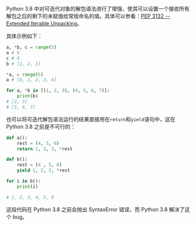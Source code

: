 Python 3.8 中对可迭代对象的解包语法进行了增强，使其可以设置一个接收所有解包之后的剩下的未赋值给常规命名的值。具体可以参看：[PEP 3132 -- Extended Iterable Unpacking](https://www.python.org/dev/peps/pep-3132/)。

具体示例如下：

```Python
a, *b, c = range(5)
a # 0
c # 4
b # [1, 2, 3]

*a, = range(5)
a # [0, 1, 2, 3, 4]

for a, *b in [(1, 2, 3), (4, 5, 6, 7)]:
    print(b)
# [2, 3]
# [5, 6, 7]
```

也可以将可迭代解包语法运行的结果直接用在`return`和`yield`语句中，这在 Python 3.8 之前是不可行的：

```Python
def a():
    rest = (4, 5, 6)
    return 1, 2, 3, *rest

def b():
    rest = (4 , 5, 6)
    yield 1, 2, 3, *rest

for i in b():
    print(i)

# 1, 2, 3, 4, 5, 6
```

这段代码在 Python 3.8 之前会抛出 SyntaxError 错误，而 Python 3.8 解决了这个 bug。

